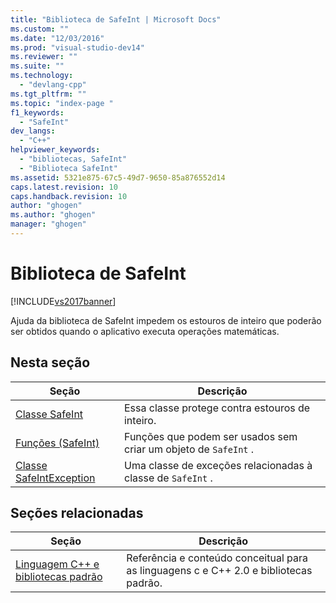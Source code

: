 ```yaml
---
title: "Biblioteca de SafeInt | Microsoft Docs"
ms.custom: ""
ms.date: "12/03/2016"
ms.prod: "visual-studio-dev14"
ms.reviewer: ""
ms.suite: ""
ms.technology: 
  - "devlang-cpp"
ms.tgt_pltfrm: ""
ms.topic: "index-page "
f1_keywords: 
  - "SafeInt"
dev_langs: 
  - "C++"
helpviewer_keywords: 
  - "bibliotecas, SafeInt"
  - "Biblioteca SafeInt"
ms.assetid: 5321e875-67c5-49d7-9650-85a876552d14
caps.latest.revision: 10
caps.handback.revision: 10
author: "ghogen"
ms.author: "ghogen"
manager: "ghogen"
---
```

# Biblioteca de SafeInt
[!INCLUDE[vs2017banner](../assembler/inline/includes/vs2017banner.md)]

Ajuda da biblioteca de SafeInt impedem os estouros de inteiro que poderão ser obtidos quando o aplicativo executa operações matemáticas.  
  
## Nesta seção  
  
|Seção|Descrição|  
|-----------|---------------|  
|[Classe SafeInt](../windows/safeint-class.md)|Essa classe protege contra estouros de inteiro.|  
|[Funções \(SafeInt\)](../windows/safeint-functions.md)|Funções que podem ser usados sem criar um objeto de `SafeInt` .|  
|[Classe SafeIntException](../windows/safeintexception-class.md)|Uma classe de exceções relacionadas à classe de `SafeInt` .|  
  
## Seções relacionadas  
  
|Seção|Descrição|  
|-----------|---------------|  
|[Linguagem C\+\+ e bibliotecas padrão](../cpp/c-cpp-language-and-standard-libraries.md)|Referência e conteúdo conceitual para as linguagens c e C\+\+ 2.0 e bibliotecas padrão.|